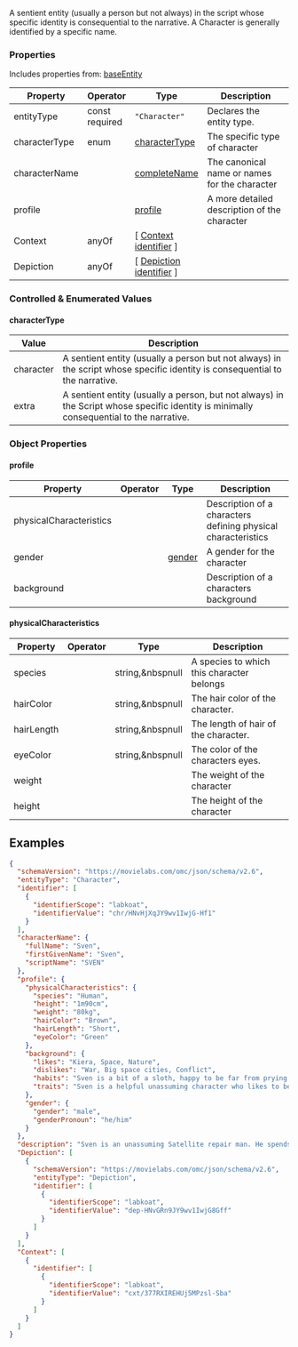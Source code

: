 A sentient entity (usually a person but not always) in the script whose specific identity is consequential to the narrative. A Character is generally identified by a specific name.
### Properties
Includes properties from: [baseEntity](../core/baseEntity.md)

| Property      | Operator          | Type                                                                               | Description                                   |
| ------------- | ----------------- | ---------------------------------------------------------------------------------- | --------------------------------------------- |
| entityType    | const<br>required | `"Character"`                                                                      | Declares the entity type.                     |
| characterType | enum              | [characterType](#characterType)                                                    | The specific type of character                |
| characterName |                   | [completeName](../Utility/Utility.md#completeName)                                 | The canonical name or names for the character |
| profile       |                   | [profile](#profile)                                                                | A more detailed description of the character  |
| Context       | anyOf             | [ [Context](./Context.md) <br>[identifier](../Utility/Utility.md#identifier) ]     |                                               |
| Depiction     | anyOf             | [ [Depiction](./Depiction.md) <br>[identifier](../Utility/Utility.md#identifier) ] |                                               |
### Controlled & Enumerated Values

#### characterType

| Value     | Description                                                                                                                             |
| --------- | --------------------------------------------------------------------------------------------------------------------------------------- |
| character | A sentient entity (usually a person but not always) in the script whose specific identity is consequential to the narrative.            |
| extra     | A sentient entity (usually a person, but not always) in the Script whose specific identity is minimally consequential to the narrative. |
### Object Properties

#### profile

| Property                | Operator | Type                                   | Description                                                   |
| ----------------------- | -------- | -------------------------------------- | ------------------------------------------------------------- |
| physicalCharacteristics |          |                                        | Description of a characters defining physical characteristics |
| gender                  |          | [gender](../Utility/Utility.md#gender) | A gender for the character                                    |
| background              |          |                                        | Description of a characters background                        |
#### physicalCharacteristics

| Property   | Operator | Type             | Description                               |
| ---------- | -------- | ---------------- | ----------------------------------------- |
| species    |          | string,&nbspnull | A species to which this character belongs |
| hairColor  |          | string,&nbspnull | The hair color of the character.          |
| hairLength |          | string,&nbspnull | The length of hair of the character.      |
| eyeColor   |          | string,&nbspnull | The color of the characters eyes.         |
| weight     |          |                  | The weight of the character               |
| height     |          |                  | The height of the character               |


## Examples

```JSON
{  
  "schemaVersion": "https://movielabs.com/omc/json/schema/v2.6",  
  "entityType": "Character",  
  "identifier": [  
    {  
      "identifierScope": "labkoat",  
      "identifierValue": "chr/HNvHjXqJY9wv1IwjG-Hf1"  
    }  
  ],  
  "characterName": {  
    "fullName": "Sven",  
    "firstGivenName": "Sven",  
    "scriptName": "SVEN"  
  },  
  "profile": {  
    "physicalCharacteristics": {  
      "species": "Human",  
      "height": "1m90cm",  
      "weight": "80kg",  
      "hairColor": "Brown",  
      "hairLength": "Short",  
      "eyeColor": "Green"  
    },  
    "background": {  
      "likes": "Kiera, Space, Nature",  
      "dislikes": "War, Big space cities, Conflict",  
      "habits": "Sven is a bit of a sloth, happy to be far from prying eyes as he does his work at his pace. He is also a bit of a coward and has avoided the space navy at all cost. He is kind and patient and caring for the people in his life like Kiera.",  
      "traits": "Sven is a helpful unassuming character who likes to be alone. He connects with his handlers like Kiera but is happy to be engrossed in his work. He is generally scared of all things and not a hero."  
    },  
    "gender": {  
      "gender": "male",  
      "genderPronoun": "he/him"  
    }  
  },  
  "description": "Sven is an unassuming Satellite repair man. He spends his time alone in his ship traveling to remote planets on the outskirt of the galaxy maintaining a network of exploration satellites. He is more of a lover than a fighter.",  
  "Depiction": [  
    {  
      "schemaVersion": "https://movielabs.com/omc/json/schema/v2.6",  
      "entityType": "Depiction",  
      "identifier": [  
        {  
          "identifierScope": "labkoat",  
          "identifierValue": "dep-HNvGRn9JY9wv1IwjG8Gff"  
        }  
      ]  
    }  
  ],  
  "Context": [  
    {  
      "identifier": [  
        {  
          "identifierScope": "labkoat",  
          "identifierValue": "cxt/377RXIREHUj5MPzsl-Sba"  
        }  
      ]  
    }  
  ]  
}
```
